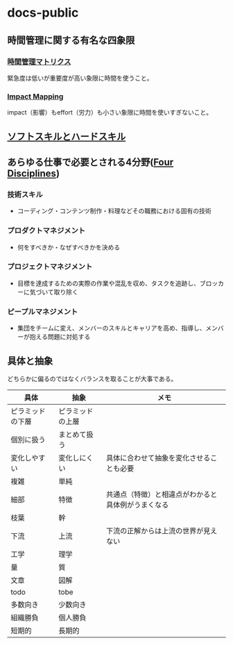 # docs-public

## 時間管理に関する有名な四象限

### [時間管理マトリクス](https://www.franklinplanner.jp/learning/planner/04.html)

緊急度は低いが重要度が高い象限に時間を使うこと。

### [Impact Mapping](https://www.intercom.com/blog/first-rule-prioritization-no-snacking/)

impact（影響）もeffort（労力）も小さい象限に時間を使いすぎないこと。

## [ソフトスキルとハードスキル](https://directscout.recruit.co.jp/contents/article/17603/)

## あらゆる仕事で必要とされる4分野([Four Disciplines](https://www.alphalist.com/blog/ic-career-track-job-titles-and-roles-in-tech))

### 技術スキル

* コーディング・コンテンツ制作・料理などその職務における固有の技術

### プロダクトマネジメント

* 何をすべきか・なぜすべきかを決める

### プロジェクトマネジメント

* 目標を達成するための実際の作業や混乱を収め、タスクを追跡し、ブロッカーに気づいて取り除く

### ピープルマネジメント

* 集団をチームに変え、メンバーのスキルとキャリアを高め、指導し、メンバーが抱える問題に対処する

## 具体と抽象

どちらかに偏るのではなくバランスを取ることが大事である。

|具体|抽象|メモ|
|-|-|-|
|ピラミッドの下層|ピラミッドの上層| |
|個別に扱う|まとめて扱う| |
|変化しやすい|変化しにくい|具体に合わせて抽象を変化させることも必要|
|複雑|単純| |
|細部|特徴|共通点（特徴）と相違点がわかると具体例がうまくなる |
|枝葉|幹| |
|下流|上流|下流の正解からは上流の世界が見えない|
|工学|理学| |
|量|質| |
|文章|図解| |
|todo|tobe| |
|多数向き|少数向き| |
|組織勝負|個人勝負| |
|短期的|長期的| |
